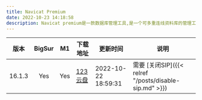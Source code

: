 ```yaml
---
title: Navicat Premium
date: 2022-10-23 14:18:58
description: Navicat premium是一款数据库管理工具,是一个可多重连线资料库的管理工具，它可以让你以单一程式同时连线到 MySQL、SQLite、Oracle、MariaDB、Mssql、及PostgreSQL 资料库，让管理不同类型的资料库更加的方便。
---
```


|  版本  | BigSur |  M1   | 下载地址                                    | 更新时间            | 说明                |
| :----: | :----: | :---: | ------------------------------------------- | ------------------- | ------ |
| 16.1.3 |  Yes   |  Yes  | [123云盘](https://www.123pan.com/s/6VOKVv-sVIGh) | 2022-10-22 18:59:31 | 需要 [关闭SIP]({{< relref "/posts/disable-sip.md" >}}) |